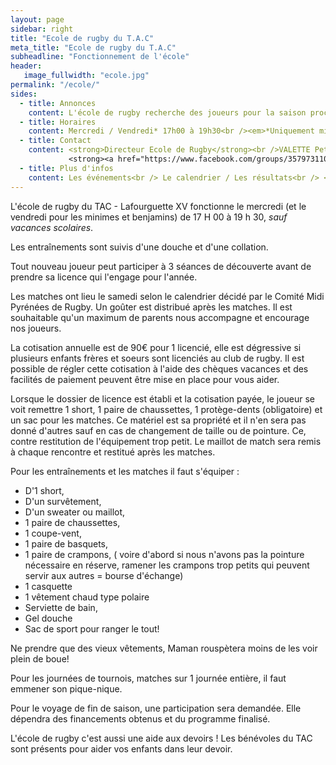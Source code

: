 ```yaml
---
layout: page
sidebar: right
title: "Ecole de rugby du T.A.C"
meta_title: "Ecole de rugby du T.A.C"
subheadline: "Fonctionnement de l'école"
header:
   image_fullwidth: "ecole.jpg"
permalink: "/ecole/"
sides:
  - title: Annonces
    content: L'école de rugby recherche des joueurs pour la saison prochaine mais aussi des éducateurs. Si vous êtes intéressés, merci de nous contacter. (<a href="mailto:tac.rugby.xv.contact@gmail.com">mail</a> ou <a href="https://www.facebook.com/groups/357973110940606/?fref=ts">Facebook</a>)
  - title: Horaires
    content: Mercredi / Vendredi* 17h00 à 19h30<br /><em>*Uniquement minines / benjamins</em>
  - title: Contact
    content: <strong>Directeur Ecole de Rugby</strong><br />VALETTE Peter<br />
             <strong><a href="https://www.facebook.com/groups/357973110940606/?fref=ts">Facebook</a></strong>
  - title: Plus d'infos
    content: Les événements<br /> Le calendrier / Les résultats<br /> <a href="/ecole/photo/">Les photos</a>
---
```

L'école de rugby du TAC - Lafourguette XV fonctionne le mercredi (et le vendredi pour les minimes et benjamins) de 17 H 00 à 19 h 30, *sauf vacances scolaires*.

Les entraînements sont suivis d'une douche et d'une collation.

Tout nouveau joueur peut participer à 3 séances de découverte avant de prendre sa licence qui l'engage pour l'année.

Les matches ont lieu le samedi selon le calendrier décidé par le Comité Midi Pyrénées de Rugby. Un goûter est distribué après les matches. Il est souhaitable qu'un maximum de parents nous accompagne et encourage nos joueurs.

La cotisation annuelle est de 90€ pour 1 licencié, elle est dégressive si plusieurs enfants frères et soeurs sont licenciés au club de rugby. Il est possible de régler cette cotisation à l'aide des chèques vacances et des facilités de paiement peuvent être mise en place pour vous aider.

Lorsque le dossier de licence est établi et la cotisation payée, le joueur se voit remettre 1 short, 1 paire de chaussettes, 1 protège-dents (obligatoire) et un sac pour les matches. Ce matériel est sa propriété et il n'en sera pas donné d'autres sauf en cas de changement de taille ou de pointure. Ce, contre restitution de l'équipement trop petit. Le maillot de match sera remis à chaque rencontre et restitué après les matches.

Pour les entraînements et les matches il faut s'équiper :

* D'1 short,
* D'un survêtement,
* D'un sweater ou maillot,
* 1 paire de chaussettes,
* 1 coupe-vent,
* 1 paire de basquets,
* 1 paire de crampons, ( voire d'abord si nous n'avons pas la pointure nécessaire en réserve, ramener les crampons trop petits qui peuvent servir aux autres = bourse d'échange)
* 1 casquette
* 1 vêtement chaud type polaire
* Serviette de bain,
* Gel douche
* Sac de sport pour ranger le tout!

Ne prendre que des vieux vêtements, Maman rouspètera moins de les voir plein de boue!

Pour les journées de tournois, matches sur 1 journée entière, il faut emmener son pique-nique.

Pour le voyage de fin de saison, une participation sera demandée. Elle dépendra des financements obtenus et du programme finalisé.

L'école de rugby c'est aussi une aide aux devoirs ! Les bénévoles du TAC sont présents pour aider vos enfants dans leur devoir.
